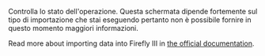 Controlla lo stato dell'operazione. Questa schermata dipende fortemente sul tipo di importazione che stai eseguendo pertanto non è possibile fornire in questo momento maggiori informazioni.

Read more about importing data into Firefly III in [the official documentation](https://docs.firefly-iii.org/).